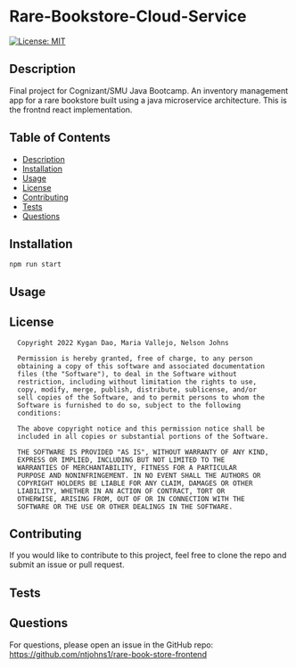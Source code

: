 
# Rare-Bookstore-Cloud-Service

[![License: MIT](https://img.shields.io/badge/License-MIT-yellow.svg)](https://opensource.org/licenses/MIT)

## Description
Final project for Cognizant/SMU Java Bootcamp. An inventory management app for a rare bookstore built using a java microservice architecture. This is the frontnd react implementation.

## Table of Contents

- [Description](#description)
- [Installation](#installation)
- [Usage](#usage)
- [License](#license)
- [Contributing](#contributing)
- [Tests](#tests)
- [Questions](#questions)

## Installation
```
npm run start
```

## Usage


## License  


      Copyright 2022 Kygan Dao, Maria Vallejo, Nelson Johns

      Permission is hereby granted, free of charge, to any person 
      obtaining a copy of this software and associated documentation 
      files (the "Software"), to deal in the Software without 
      restriction, including without limitation the rights to use, 
      copy, modify, merge, publish, distribute, sublicense, and/or 
      sell copies of the Software, and to permit persons to whom the 
      Software is furnished to do so, subject to the following 
      conditions:
      
      The above copyright notice and this permission notice shall be 
      included in all copies or substantial portions of the Software.
      
      THE SOFTWARE IS PROVIDED "AS IS", WITHOUT WARRANTY OF ANY KIND,
      EXPRESS OR IMPLIED, INCLUDING BUT NOT LIMITED TO THE 
      WARRANTIES OF MERCHANTABILITY, FITNESS FOR A PARTICULAR 
      PURPOSE AND NONINFRINGEMENT. IN NO EVENT SHALL THE AUTHORS OR 
      COPYRIGHT HOLDERS BE LIABLE FOR ANY CLAIM, DAMAGES OR OTHER 
      LIABILITY, WHETHER IN AN ACTION OF CONTRACT, TORT OR 
      OTHERWISE, ARISING FROM, OUT OF OR IN CONNECTION WITH THE 
      SOFTWARE OR THE USE OR OTHER DEALINGS IN THE SOFTWARE.
      

## Contributing
If you would like to contribute to this project, feel free to clone the repo and submit an issue or pull request.

## Tests


## Questions
For questions, please open an issue in the GitHub repo: https://github.com/ntjohns1/rare-book-store-frontend